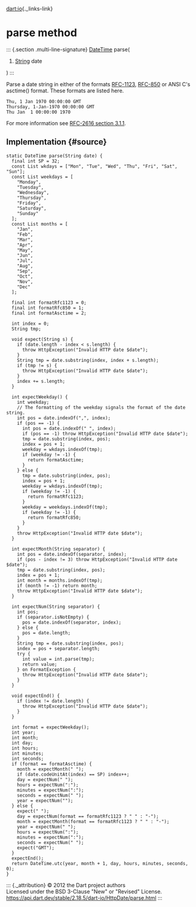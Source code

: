 [dart:io](../../dart-io/dart-io-library){._links-link}

parse method
============

::: {.section .multi-line-signature}
[DateTime](../../dart-core/datetime-class) parse(

1.  [String](../../dart-core/string-class) date

)
:::

Parse a date string in either of the formats
[RFC-1123](http://tools.ietf.org/html/rfc1123 "RFC-1123"),
[RFC-850](http://tools.ietf.org/html/rfc850 "RFC-850") or ANSI C\'s
asctime() format. These formats are listed here.

``` {.language-dart data-language="dart"}
Thu, 1 Jan 1970 00:00:00 GMT
Thursday, 1-Jan-1970 00:00:00 GMT
Thu Jan  1 00:00:00 1970
```

For more information see [RFC-2616 section
3.1.1](http://tools.ietf.org/html/rfc2616#section-3.3.1 "RFC-2616 section 3.1.1").

Implementation {#source}
--------------

``` {.language-dart data-language="dart"}
static DateTime parse(String date) {
  final int SP = 32;
  const List wkdays = ["Mon", "Tue", "Wed", "Thu", "Fri", "Sat", "Sun"];
  const List weekdays = [
    "Monday",
    "Tuesday",
    "Wednesday",
    "Thursday",
    "Friday",
    "Saturday",
    "Sunday"
  ];
  const List months = [
    "Jan",
    "Feb",
    "Mar",
    "Apr",
    "May",
    "Jun",
    "Jul",
    "Aug",
    "Sep",
    "Oct",
    "Nov",
    "Dec"
  ];

  final int formatRfc1123 = 0;
  final int formatRfc850 = 1;
  final int formatAsctime = 2;

  int index = 0;
  String tmp;

  void expect(String s) {
    if (date.length - index < s.length) {
      throw HttpException("Invalid HTTP date $date");
    }
    String tmp = date.substring(index, index + s.length);
    if (tmp != s) {
      throw HttpException("Invalid HTTP date $date");
    }
    index += s.length;
  }

  int expectWeekday() {
    int weekday;
    // The formatting of the weekday signals the format of the date string.
    int pos = date.indexOf(",", index);
    if (pos == -1) {
      int pos = date.indexOf(" ", index);
      if (pos == -1) throw HttpException("Invalid HTTP date $date");
      tmp = date.substring(index, pos);
      index = pos + 1;
      weekday = wkdays.indexOf(tmp);
      if (weekday != -1) {
        return formatAsctime;
      }
    } else {
      tmp = date.substring(index, pos);
      index = pos + 1;
      weekday = wkdays.indexOf(tmp);
      if (weekday != -1) {
        return formatRfc1123;
      }
      weekday = weekdays.indexOf(tmp);
      if (weekday != -1) {
        return formatRfc850;
      }
    }
    throw HttpException("Invalid HTTP date $date");
  }

  int expectMonth(String separator) {
    int pos = date.indexOf(separator, index);
    if (pos - index != 3) throw HttpException("Invalid HTTP date $date");
    tmp = date.substring(index, pos);
    index = pos + 1;
    int month = months.indexOf(tmp);
    if (month != -1) return month;
    throw HttpException("Invalid HTTP date $date");
  }

  int expectNum(String separator) {
    int pos;
    if (separator.isNotEmpty) {
      pos = date.indexOf(separator, index);
    } else {
      pos = date.length;
    }
    String tmp = date.substring(index, pos);
    index = pos + separator.length;
    try {
      int value = int.parse(tmp);
      return value;
    } on FormatException {
      throw HttpException("Invalid HTTP date $date");
    }
  }

  void expectEnd() {
    if (index != date.length) {
      throw HttpException("Invalid HTTP date $date");
    }
  }

  int format = expectWeekday();
  int year;
  int month;
  int day;
  int hours;
  int minutes;
  int seconds;
  if (format == formatAsctime) {
    month = expectMonth(" ");
    if (date.codeUnitAt(index) == SP) index++;
    day = expectNum(" ");
    hours = expectNum(":");
    minutes = expectNum(":");
    seconds = expectNum(" ");
    year = expectNum("");
  } else {
    expect(" ");
    day = expectNum(format == formatRfc1123 ? " " : "-");
    month = expectMonth(format == formatRfc1123 ? " " : "-");
    year = expectNum(" ");
    hours = expectNum(":");
    minutes = expectNum(":");
    seconds = expectNum(" ");
    expect("GMT");
  }
  expectEnd();
  return DateTime.utc(year, month + 1, day, hours, minutes, seconds, 0);
}
```

::: {._attribution}
© 2012 the Dart project authors\
Licensed under the BSD 3-Clause \"New\" or \"Revised\" License.\
<https://api.dart.dev/stable/2.18.5/dart-io/HttpDate/parse.html>
:::
